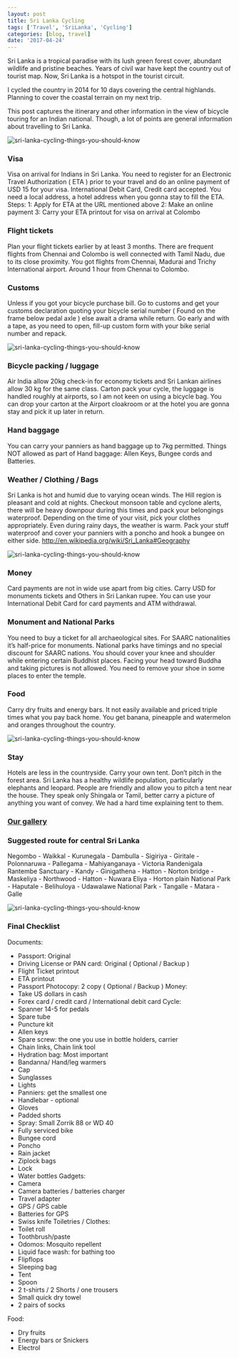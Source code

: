 ```yaml
---
layout: post
title: Sri Lanka Cycling
tags: ['Travel', 'SriLanka', 'Cycling']
categories: [blog, travel]
date: '2017-04-24'
---
```


Sri Lanka is a tropical paradise with its lush green forest cover, abundant wildlife and pristine beaches. Years of civil war have kept the country out of tourist map. Now, Sri Lanka is a hotspot in the tourist circuit.

I cycled the country in 2014 for 10 days covering the central highlands. Planning to cover the coastal terrain on my next trip.

This post captures the itinerary and other information in the view of bicycle touring for an Indian national. Though, a lot of points are general information about travelling to Sri Lanka.

![sri-lanka-cycling-things-you-should-know](./nobal-sri-lanka-cycling-1.jpg)

### Visa

Visa on arrival for Indians in Sri Lanka. You need to register for an Electronic Travel Authorization ( ETA ) prior to your travel and do an online payment of USD 15 for your visa. International Debit Card, Credit card accepted. You need a local address, a hotel address when you gonna stay to fill the ETA.
Steps:
1: Apply for ETA at the URL mentioned above
2: Make an online payment
3: Carry your ETA printout for visa on arrival at Colombo

### Flight tickets

Plan your flight tickets earlier by at least 3 months. There are frequent flights from Chennai and Colombo is well connected with Tamil Nadu, due to its close proximity. You got flights from Chennai, Madurai and Trichy International airport. Around 1 hour from Chennai to Colombo.

### Customs

Unless if you got your bicycle purchase bill. Go to customs and get your customs declaration quoting your bicycle serial number ( Found on the frame below pedal axle ) else await a drama while return. Go early and with a tape, as you need to open, fill-up custom form with your bike serial number and repack.

![sri-lanka-cycling-things-you-should-know](./nobal-sri-lanka-cycling-2.jpg)

### Bicycle packing / luggage

Air India allow 20kg check-in for economy tickets and Sri Lankan airlines allow 30 kg for the same class. Carton pack your cycle, the luggage is handled roughly at airports, so I am not keen on using a bicycle bag. You can drop your carton at the Airport cloakroom or at the hotel you are gonna stay and pick it up later in return.

### Hand baggage

You can carry your panniers as hand baggage up to 7kg permitted. Things NOT allowed as part of Hand baggage: Allen Keys, Bungee cords and Batteries.

### Weather / Clothing / Bags

Sri Lanka is hot and humid due to varying ocean winds. The Hill region is pleasant and cold at nights. Checkout monsoon table and cyclone alerts, there will be heavy downpour during this times and pack your belongings waterproof. Depending on the time of your visit, pick your clothes appropriately. Even during rainy days, the weather is warm. Pack your stuff waterproof and cover your panniers with a poncho and hook a bungee on either side. http://en.wikipedia.org/wiki/Sri_Lanka#Geography

![sri-lanka-cycling-things-you-should-know](./nobal-sri-lanka-cycling-3.jpg)

### Money

Card payments are not in wide use apart from big cities. Carry USD for monuments tickets and Others in Sri Lankan rupee. You can use your International Debit Card for card payments and ATM withdrawal.

### Monument and National Parks

You need to buy a ticket for all archaeological sites. For SAARC nationalities it’s half-price for monuments. National parks have timings and no special discount for SAARC nations. You should cover your knee and shoulder while entering certain Buddhist places. Facing your head toward Buddha and taking pictures is not allowed. You need to remove your shoe in some places to enter the temple.

### Food

Carry dry fruits and energy bars. It not easily available and priced triple times what you pay back home. You get banana, pineapple and watermelon and oranges throughout the country.

![sri-lanka-cycling-things-you-should-know](./nobal-sri-lanka-cycling-4.jpg)

### Stay

Hotels are less in the countryside. Carry your own tent. Don’t pitch in the forest area. Sri Lanka has a healthy wildlife population, particularly elephants and leopard. People are friendly and allow you to pitch a tent near the house. They speak only Shingala or Tamil, better carry a picture of anything you want of convey. We had a hard time explaining tent to them.

### [Our gallery](https://www.facebook.com/PeterVanGeit/media_set?set=a.10204943433208231.1073741994.1312929832&type=1)

### Suggested route for central Sri Lanka

Negombo - Waikkal - Kurunegala - Dambulla - Sigiriya - Giritale - Polonnaruwa - Pallegama - Mahiyanganaya - Victoria Randenigala Rantembe Sanctuary - Kandy - Ginigathena - Hatton - Norton bridge - Maskeliya - Northwood - Hatton - Nuwara Eliya - Horton plain National Park - Haputale - Belihuloya - Udawalawe National Park - Tangalle - Matara - Galle

![sri-lanka-cycling-things-you-should-know](./nobal-sri-lanka-cycling-5.jpg)

### Final Checklist

Documents:

- Passport: Original
- Driving License or PAN card: Original ( Optional / Backup )
- Flight Ticket printout
- ETA printout
- Passport Photocopy: 2 copy ( Optional / Backup )
  Money:
- Take US dollars in cash
- Forex card / credit card / International debit card
  Cycle:
- Spanner 14-5 for pedals
- Spare tube
- Puncture kit
- Allen keys
- Spare screw: the one you use in bottle holders, carrier
- Chain links, Chain link tool
- Hydration bag: Most important
- Bandanna/ Hand/leg warmers
- Cap
- Sunglasses
- Lights
- Panniers: get the smallest one
- Handlebar - optional
- Gloves
- Padded shorts
- Spray: Small Zorrik 88 or WD 40
- Fully serviced bike
- Bungee cord
- Poncho
- Rain jacket
- Ziplock bags
- Lock
- Water bottles
  Gadgets:
- Camera
- Camera batteries / batteries charger
- Travel adapter
- GPS / GPS cable
- Batteries for GPS
- Swiss knife
  Toiletries / Clothes:
- Toilet roll
- Toothbrush/paste
- Odomos: Mosquito repellent
- Liquid face wash: for bathing too
- Flipflops
- Sleeping bag
- Tent
- Spoon
- 2 t-shirts / 2 Shorts / one trousers
- Small quick dry towel
- 2 pairs of socks

Food:

- Dry fruits
- Energy bars or Snickers
- Electrol
